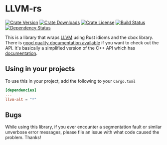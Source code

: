 LLVM-rs
=======
[![Crate Version](https://img.shields.io/crates/v/llvm-alt.svg)](https://crates.io/crates/llvm-alt)
[![Crate Downloads](https://img.shields.io/crates/d/llvm-alt.svg)](https://crates.io/crates/llvm-alt)
[![Crate License](https://img.shields.io/crates/l/llvm-alt.svg)](https://crates.io/crates/llvm-alt)
[![Build Status](https://travis-ci.org/TomBebbington/llvm-rs.svg?branch=master)](https://travis-ci.org/TomBebbington/llvm-rs)
[![Dependency Status](https://dependencyci.com/github/TomBebbington/llvm-rs/badge)](https://dependencyci.com/github/TomBebbington/llvm-rs)

This is a library that wraps [LLVM](http://llvm.org) using Rust idioms and the cbox library. There is
[good quality documentation available](https://tombebbington.github.io/llvm-rs/) if you
want to check out the API. It's basically a simplified version of the C++ API which has
[documentation](http://llvm.org/doxygen).

Using in your projects
----------------------
To use this in your project, add the following to your `Cargo.toml`

```toml
[dependencies]
...
llvm-alt = "*"
```

Bugs
----
While using this library, if you ever encounter a segmentation fault or similar unverbose error messages, please file an issue with what code caused the problem. Thanks!
